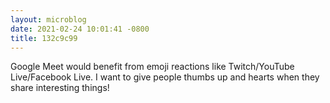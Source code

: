 ```yaml
---
layout: microblog
date: 2021-02-24 10:01:41 -0800
title: 132c9c99
---
```

Google Meet would benefit from emoji reactions like Twitch/YouTube Live/Facebook Live. I want to give people thumbs up and hearts when they share interesting things!
